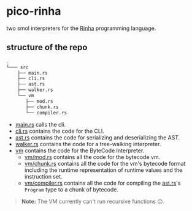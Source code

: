 # pico-rinha

two smol interpreters for the [Rinha](https://github.com/aripiprazole/rinha-de-compiler/) programming language.

## structure of the repo

``` sh
.
└─── src
    ├── main.rs
    ├── cli.rs
    ├── ast.rs
    ├── walker.rs
    └── vm
       ├── mod.rs
       ├── chunk.rs
       └── compiler.rs
```

- [main.rs](src/main.rs) calls the cli.
- [cli.rs](src/cli.rs) contains the code for the CLI.
- [ast.rs](src/walker.rs) contains the code for serializing and deserializing the AST.
- [walker.rs](src/walker.rs) contains the code for a tree-walking interpreter.
- [vm](src/vm/) contains the code for the ByteCode Interpreter.
   - [vm/mod.rs](src/vm/mod.rs) contains all the code for the bytecode vm.
   - [vm/chunk.rs](src/vm/chunk.rs) contains all the code for the vm's bytecode format including the runtime representation of runtime values and the instruction set.
   - [vm/compiler.rs](src/vm/chunk.rs) contains all the code for compiling the [ast.rs](src/ast.rs)'s `Program` type to a chunk of bytecode.

> **Note:** The VM currently can't run recursive functions 😔.